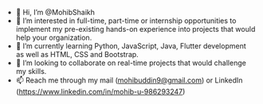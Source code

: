 - 👋 Hi, I’m @MohibShaikh
- 👀 I’m interested in full-time, part-time or internship opportunities to implement my pre-existing hands-on experience into projects that would help your organization.
- 🌱 I’m currently learning Python, JavaScript, Java, Flutter development as well as HTML, CSS and Bootstrap.
- 💞️ I’m looking to collaborate on real-time projects that would challenge my skills.
- 📫 Reach me through my mail (mohibuddin9@gmail.com) or LinkedIn (https://www.linkedin.com/in/mohib-u-986293247)

<!---
Baz is a ✨ special ✨ repository because its `README.md` (this file) appears on your GitHub profile
You can click the Preview link to take a look at your changes.
--->
